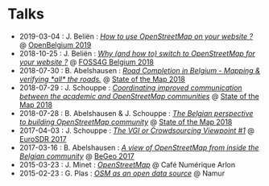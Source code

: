 # Talks

- 2019-03-04 : J. Beliën : [*How to use OpenStreetMap on your website ?*](https://jbelien.github.io/talks/how-to-use-openstreetmap-on-your-website/) @ [OpenBelgium 2019](http://2019.openbelgium.be/)
- 2018-10-25 : J. Beliën : [*Why (and how to) switch to OpenStreetMap for your website ?*](https://jbelien.github.io/talks/why-and-how-to-switch-to-openstreetmap-for-your-website/) @ [FOSS4G Belgium 2018](https://2018.foss4g.be/)
- 2018-07-30 : B. Abelshausen : [*Road Completion in Belgium - Mapping & verifying \*all\* the roads.*](https://osmbe.github.io/presentations/talks/2018-07-30-road-completion-babelshausen/index.html) @ [State of the Map 2018](https://2018.stateofthemap.org/)
- 2018-07-29 : J. Schouppe : [*Coordinating improved communication between the academic and OpenStreetMap communities*](https://osmbe.github.io/presentations/talks/2018-07-29-osm-science-jschouppe/index.html) @ [State of the Map 2018](https://2018.stateofthemap.org/)
- 2018-07-28 : B. Abelshausen & J. Schouppe : [*The Belgian perspective to building OpenStreetMap community*](https://osmbe.github.io/presentations/talks/2018-07-28-openstreetmap-belgium-jschouppe-babelshausen/index.html) @ [State of the Map 2018](https://2018.stateofthemap.org/)
- 2017-04-03 : J. Schouppe : [*The VGI or Crowdsourcing Viewpoint #1*](http://www.cs.nuim.ie/~pmooney/eurosdr2017/osm_and_gov_data.pptx) @ [EuroSDR 2017](http://www.cs.nuim.ie/~pmooney/eurosdr2017/)
- 2017-03-16 : B. Abelshausen : [*A view of OpenStreetMap from inside the Belgian community*](https://osmbe.github.io/presentations/talks/2017-03-16-road-completion-babelshausen/index.html) @ [BeGeo 2017](http://begeo.be/)
- 2015-03-23 : J. Minet : [*OpenStreetMap*](http://www.nobohan.be/docs/2015_03_23_CafeNumeriqueArlon_OpenStreetMap_Minet.pdf) @ Café Numérique Arlon
- 2015-02-23 : G. Plas : [*OSM as an open data source*](http://www.slideshare.net/glennplas/opendata-namen) @ Namur
